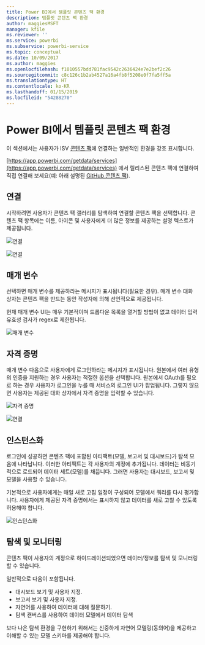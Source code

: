 ```yaml
---
title: Power BI에서 템플릿 콘텐츠 팩 환경
description: 템플릿 콘텐츠 팩 환경
author: maggiesMSFT
manager: kfile
ms.reviewer: ''
ms.service: powerbi
ms.subservice: powerbi-service
ms.topic: conceptual
ms.date: 10/09/2017
ms.author: maggies
ms.openlocfilehash: f1010557bdd781fac9542c2636424e7e2bef2c26
ms.sourcegitcommit: c8c126c1b2ab4527a16a4fb8f5208e0f7fa5ff5a
ms.translationtype: HT
ms.contentlocale: ko-KR
ms.lasthandoff: 01/15/2019
ms.locfileid: "54288270"
---
```

# <a name="template-content-pack-experiences-in-power-bi"></a>Power BI에서 템플릿 콘텐츠 팩 환경
이 섹션에서는 사용자가 ISV [콘텐츠 팩](service-connect-to-services.md)에 연결하는 일반적인 환경을 강조 표시합니다.

[https://app.powerbi.com/getdata/services](https://app.powerbi.com/getdata/services) 에서 릴리스된 콘텐츠 팩에 연결하여 직접 연결해 보세요(예: 아래 설명된 [GitHub 콘텐츠 팩](https://app.powerbi.com/getdata/services/github)).

## <a name="connect"></a>연결
시작하려면 사용자가 콘텐츠 팩 갤러리를 탐색하여 연결할 콘텐츠 팩을 선택합니다. 콘텐츠 팩 항목에는 이름, 아이콘 및 사용자에게 더 많은 정보를 제공하는 설명 텍스트가 제공됩니다.

![연결](media/template-content-pack-experience/github_data.png)

![연결](media/template-content-pack-experience/github_connect.png)

## <a name="parameters"></a>매개 변수
선택하면 매개 변수를 제공하라는 메시지가 표시됩니다(필요한 경우). 매개 변수 대화 상자는 콘텐츠 팩을 만드는 동안 작성자에 의해 선언적으로 제공됩니다.

현재 매개 변수 UI는 매우 기본적이며 드롭다운 목록을 열거할 방법이 없고 데이터 입력 유효성 검사가 regex로 제한됩니다.

![매개 변수](media/template-content-pack-experience/github_params.png)

## <a name="credentials"></a>자격 증명
매개 변수 다음으로 사용자에게 로그인하라는 메시지가 표시됩니다.  원본에서 여러 유형의 인증을 지원하는 경우 사용자는 적절한 옵션을 선택합니다. 원본에서 OAuth를 필요로 하는 경우 사용자가 로그인을 누를 때 서비스의 로그인 UI가 팝업됩니다.  그렇지 않으면 사용자는 제공된 대화 상자에서 자격 증명을 입력할 수 있습니다.

![자격 증명](media/template-content-pack-experience/github_login.png)

![연결](media/template-content-pack-experience/github_creds2.png)

## <a name="instantiation"></a>인스턴스화
로그인에 성공하면 콘텐츠 팩에 포함된 아티팩트(모델, 보고서 및 대시보드)가 탐색 모음에 나타납니다.  이러한 아티팩트는 각 사용자의 계정에 추가됩니다.  데이터는 비동기적으로 로드되어 데이터 세트(모델)를 채웁니다.  그러면 사용자는 대시보드, 보고서 및 모델을 사용할 수 있습니다.

기본적으로 사용자에게는 매일 새로 고침 일정이 구성되어 모델에서 쿼리를 다시 평가합니다.  사용자에게 제공된 자격 증명에서는 표시하지 않고 데이터를 새로 고칠 수 있도록 허용해야 합니다.

![인스턴스화](media/template-content-pack-experience/github_dashboard.png)

## <a name="exploration-and-monitoring"></a>탐색 및 모니터링
콘텐츠 팩이 사용자의 계정으로 하이드레이션되었으면 데이터/정보를 탐색 및 모니터링할 수 있습니다.

일반적으로 다음이 포함됩니다.

* 대시보드 보기 및 사용자 지정.
* 보고서 보기 및 사용자 지정.
* 자연어를 사용하여 데이터에 대해 질문하기.
* 탐색 캔버스를 사용하여 데이터 모델에서 데이터 탐색

보다 나은 탐색 환경을 구현하기 위해서는 신중하게 자연어 모델링(동의어)을 제공하고 이해할 수 있는 모델 스키마를 제공해야 합니다.

